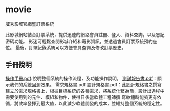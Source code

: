 # movie
威秀影城官網暨訂票系統

此影城網站結合訂票系統，提供迅速的網路會員註冊、登入、資料查詢，以及忘記密碼功能。
影迷可輕鬆查閱影城介紹和電影資訊，並透過會員訂票系統預約座位。
最後，訂單紀錄系統可以方便會員查詢及修改訂票歷史。

手冊說明
---
[操作手冊.pdf](https://github.com/luyuxuan0414/movie.github.io/blob/main/%E6%93%8D%E4%BD%9C%E6%89%8B%E5%86%8A.pdf):說明整個系統的操作流程，及功能操作說明。
[測試報告書.pdf]([https://github.com/luyuxuan0414/movie.github.io/blob/main/%E6%93%8D%E4%BD%9C%E6%89%8B%E5%86%8A.pdf](https://github.com/luyuxuan0414/movie.github.io/blob/main/%E6%B8%AC%E8%A9%A6%E5%A0%B1%E5%91%8A%E6%9B%B8%20.pdf))：顯示我們的系統回測效果。
需求規格書.pdf
設計規格書.pdf：此設計規格書之撰寫建立於需求規格書上，根據目標系統的各種需求，將系統化繁為簡，設計出過程中需要使用到的元件、模組和物件，使得日後當軟體工程師撰 寫軟體時能夠更有依循，將效率發揮到最大值，以此減少軟體開發的成本，並維持整個系統的穩定性。
